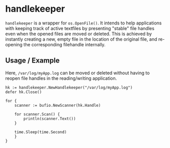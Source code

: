 # handlekeeper

`handlekeeper` is a wrapper for `os.OpenFile()`. It intends to help applications with keeping track of active textfiles by presenting "stable" file handles even when the opened files are moved or deleted. This is achieved by instantly creating a new, empty file in the location of the original file, and re-opening the corresponding filehandle internally.

## Usage / Example
Here, `/var/log/myApp.log` can be moved or deleted without having to reopen file handles in the reading/writing application. 

```
hk := handlekeeper.NewHandlekeeper("/var/log/myApp.log")
defer hk.Close()

for {
	scanner := bufio.NewScanner(hk.Handle)

	for scanner.Scan() {
		println(scanner.Text())
	}
	
	time.Sleep(time.Second)
	}
}

```
